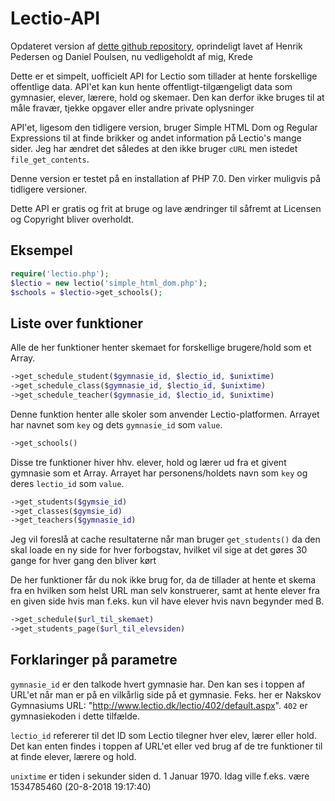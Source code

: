 # Lectio-API

Opdateret version af [dette github repository](https://github.com/HSPDev/lectio), oprindeligt lavet af Henrik Pedersen
og Daniel Poulsen, nu vedligeholdt af mig, Krede

Dette er et simpelt, uofficielt API for Lectio som tillader at hente forskellige offentlige data.
API'et kan kun hente offentligt-tilgængeligt data som gymnasier, elever, lærere, hold og skemaer.
Den kan derfor ikke bruges til at måle fravær, tjekke opgaver eller andre private oplysninger

API'et, ligesom den tidligere version, bruger Simple HTML Dom og Regular Expressions til at finde brikker og andet information på Lectio's mange sider.
Jeg har ændret det således at den ikke bruger `cURL` men istedet `file_get_contents`.

Denne version er testet på en installation af PHP 7.0. Den virker muligvis på tidligere versioner.

Dette API er gratis og frit at bruge og lave ændringer til såfremt at Licensen og Copyright bliver overholdt.

## Eksempel

```php
require('lectio.php');
$lectio = new lectio('simple_html_dom.php');
$schools = $lectio->get_schools();
```

## Liste over funktioner

Alle de her funktioner henter skemaet for forskellige brugere/hold som et Array.
```php
->get_schedule_student($gymnasie_id, $lectio_id, $unixtime)
->get_schedule_class($gymnasie_id, $lectio_id, $unixtime)
->get_schedule_teacher($gymnasie_id, $lectio_id, $unixtime)
```

Denne funktion henter alle skoler som anvender Lectio-platformen. Arrayet har navnet som `key` og dets `gymnasie_id` som `value`.
```php
->get_schools()
```
  
Disse tre funktioner hiver hhv. elever, hold og lærer ud fra et givent gymnasie som et Array. Arrayet har personens/holdets navn som `key` og deres `lectio_id` som `value`.
```php
->get_students($gymsie_id)
->get_classes($gymsie_id)
->get_teachers($gymnasie_id)
```
Jeg vil foreslå at cache resultaterne når man bruger `get_students()` da den skal loade en ny side for hver forbogstav, hvilket vil sige at det gøres 30 gange for hver gang den bliver kørt

De her funktioner får du nok ikke brug for, da de tillader at hente et skema fra en hvilken som helst URL
man selv konstruerer, samt at hente elever fra en given side hvis man f.eks. kun vil have elever
hvis navn begynder med B.
```php
->get_schedule($url_til_skemaet)
->get_students_page($url_til_elevsiden)
```

## Forklaringer på parametre
`gymnasie_id` er den talkode hvert gymnasie har. Den kan ses i toppen af URL'et når man er på en 
vilkårlig side på et gymnasie.
Feks. her er Nakskov Gymnasiums URL: "http://www.lectio.dk/lectio/402/default.aspx".
`402` er gymnasiekoden i dette tilfælde.

`lectio_id` refererer til det ID som Lectio tilegner hver elev, lærer eller hold. Det kan enten findes i toppen af URL'et eller ved brug af de tre funktioner til at finde elever, lærere og hold.

`unixtime` er tiden i sekunder siden d. 1 Januar 1970. Idag ville f.eks. være 1534785460 (20-8-2018 19:17:40)
